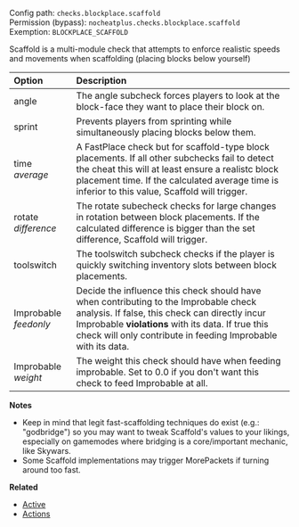 Config path: `checks.blockplace.scaffold`  
Permission (bypass): `nocheatplus.checks.blockplace.scaffold`  
Exemption: `BLOCKPLACE_SCAFFOLD`  

Scaffold is a multi-module check that attempts to enforce realistic speeds and movements when scaffolding (placing blocks below yourself)

| Option | Description |
| :----- | :--------- |
| angle  | The angle subcheck forces players to look at the block-face they want to place their block on.|
| sprint | Prevents players from sprinting while simultaneously placing blocks below them.|
| time _average_| A FastPlace check but for scaffold-type block placements. If all other subchecks fail to detect the cheat this will at least ensure a realistc block placement time. If the calculated average time is inferior to this value, Scaffold will trigger.|
| rotate _difference_| The rotate subecheck checks for large changes in rotation between block placements. If the calculated difference is bigger than the set difference, Scaffold will trigger.|
| toolswitch | The toolswitch subcheck checks if the player is quickly switching inventory slots between block placements.|
| Improbable _feedonly_ | Decide the influence this check should have when contributing to the Improbable check analysis. If false, this check can directly incur Improbable **violations** with its data. If true this check will only contribute in feeding Improbable with its data.|
| Improbable _weight_ |The weight this check should have when feeding improbable. Set to 0.0 if you don't want this check to feed Improbable at all.|

**Notes**
* Keep in mind that legit fast-scaffolding techniques do exist (e.g.: "godbridge") so you may want to tweak Scaffold's values to your likings, especially on gamemodes where bridging is a core/important mechanic, like Skywars.
* Some Scaffold implementations may trigger MorePackets if turning around too fast.

**Related**  
* [Active](https://github.com/Updated-NoCheatPlus/Docs/blob/master/Settings/General.md#active)
* [Actions](https://github.com/Updated-NoCheatPlus/Docs/blob/master/Settings/General.md#actions)
